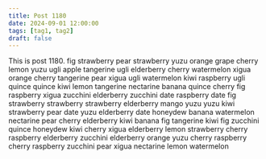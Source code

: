 ```yaml
---
title: Post 1180
date: 2024-09-01 12:00:00
tags: [tag1, tag2]
draft: false
---
```

This is post 1180.
fig
strawberry
pear
strawberry
yuzu
orange
grape
cherry
lemon
yuzu
ugli
apple
tangerine
ugli
elderberry
cherry
watermelon
xigua
orange
cherry
tangerine
pear
xigua
ugli
watermelon
kiwi
raspberry
ugli
quince
quince
kiwi
lemon
tangerine
nectarine
banana
quince
cherry
fig
raspberry
xigua
zucchini
elderberry
zucchini
date
raspberry
date
fig
strawberry
strawberry
strawberry
elderberry
mango
yuzu
yuzu
kiwi
strawberry
pear
date
yuzu
elderberry
date
honeydew
banana
watermelon
nectarine
pear
cherry
elderberry
kiwi
banana
fig
tangerine
kiwi
fig
zucchini
quince
honeydew
kiwi
cherry
xigua
elderberry
lemon
strawberry
cherry
raspberry
elderberry
zucchini
elderberry
orange
yuzu
cherry
raspberry
cherry
raspberry
zucchini
pear
xigua
nectarine
lemon
watermelon

